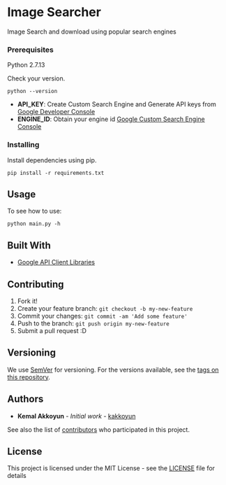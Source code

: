 # Image Searcher

Image Search and download using popular search engines

### Prerequisites

Python 2.7.13

Check your version.

```
python --version

```

* **API_KEY**: Create Custom Search Engine and Generate API keys from [Google Developer Console](https://console.developers.google.com/apis/api/customsearch.googleapis.com/overview)
* **ENGINE_ID**: Obtain your engine id [Google Custom Search Engine Console](https://cse.google.com/cse/all)

### Installing

Install dependencies using pip.

```
pip install -r requirements.txt
```

## Usage

To see how to use:

```
python main.py -h
```

## Built With

* [Google API Client Libraries](https://developers.google.com/api-client-library/)

## Contributing

1. Fork it!
2. Create your feature branch: `git checkout -b my-new-feature`
3. Commit your changes: `git commit -am 'Add some feature'`
4. Push to the branch: `git push origin my-new-feature`
5. Submit a pull request :D

## Versioning

We use [SemVer](http://semver.org/) for versioning. For the versions available, see the [tags on this repository](https://github.com/kakkoyun/image_searcher/tags). 

## Authors

* **Kemal Akkoyun** - *Initial work* - [kakkoyun](https://github.com/kakkoyun)

See also the list of [contributors](https://github.com/kakkoyun/image_searcher/contributors) who participated in this project.

## License

This project is licensed under the MIT License - see the [LICENSE](LICENSE) file for details
